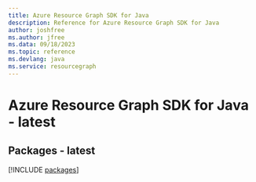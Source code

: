 ```yaml
---
title: Azure Resource Graph SDK for Java
description: Reference for Azure Resource Graph SDK for Java
author: joshfree
ms.author: jfree
ms.data: 09/18/2023
ms.topic: reference
ms.devlang: java
ms.service: resourcegraph
---
```

# Azure Resource Graph SDK for Java - latest
## Packages - latest
[!INCLUDE [packages](resource-graph-index.md)]
